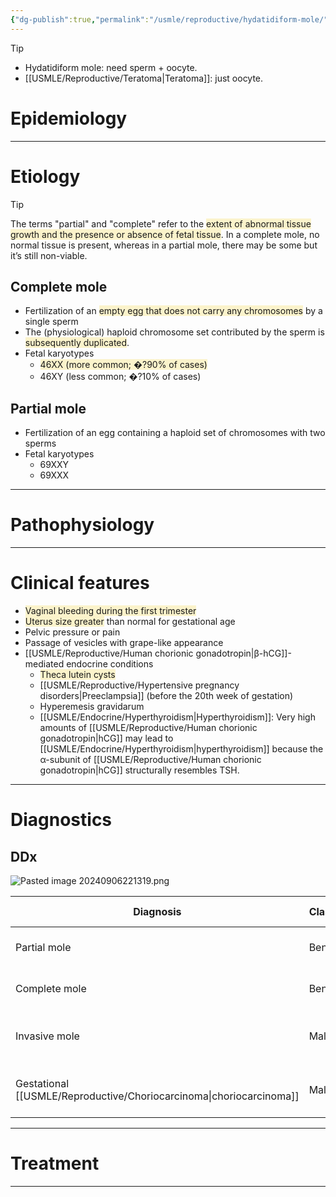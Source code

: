 ```yaml
---
{"dg-publish":true,"permalink":"/usmle/reproductive/hydatidiform-mole/"}
---
```


>[!tip] 
>- Hydatidiform mole: need sperm + oocyte.
>- [[USMLE/Reproductive/Teratoma\|Teratoma]]: just oocyte.

# Epidemiology


---
# Etiology
>[!tip] 
>The terms "partial" and "complete" refer to the <span style="background:rgba(240, 200, 0, 0.2)">extent of abnormal tissue growth and the presence or absence of fetal tissue</span>. In a complete mole, no normal tissue is present, whereas in a partial mole, there may be some but it’s still non-viable.
## Complete mole
- Fertilization of an <span style="background:rgba(240, 200, 0, 0.2)">empty egg that does not carry any chromosomes</span> by a single sperm
- The (physiological) haploid chromosome set contributed by the sperm is <span style="background:rgba(240, 200, 0, 0.2)">subsequently duplicated</span>.
- Fetal karyotypes
	- <span style="background:rgba(240, 200, 0, 0.2)">46XX (more common; �?90% of cases)</span>
	- 46XY (less common; �?10% of cases)
## Partial mole
- Fertilization of an egg containing a haploid set of chromosomes with two sperms
- Fetal karyotypes
	- 69XXY
	- 69XXX

---
# Pathophysiology


---
# Clinical features
- <span style="background:rgba(240, 200, 0, 0.2)">Vaginal bleeding during the first trimester</span>
- <span style="background:rgba(240, 200, 0, 0.2)">Uterus size greater</span> than normal for gestational age
- Pelvic pressure or pain
- Passage of vesicles with grape-like appearance
- [[USMLE/Reproductive/Human chorionic gonadotropin\|β-hCG]]-mediated endocrine conditions
	- <span style="background:rgba(240, 200, 0, 0.2)">Theca lutein cysts</span>
	- [[USMLE/Reproductive/Hypertensive pregnancy disorders\|Preeclampsia]] (before the 20th week of gestation)
	- Hyperemesis gravidarum
	- [[USMLE/Endocrine/Hyperthyroidism\|Hyperthyroidism]]: Very high amounts of [[USMLE/Reproductive/Human chorionic gonadotropin\|hCG]] may lead to [[USMLE/Endocrine/Hyperthyroidism\|hyperthyroidism]] because the α-subunit of [[USMLE/Reproductive/Human chorionic gonadotropin\|hCG]] structurally resembles TSH.

---
# Diagnostics
## DDx
![Pasted image 20240906221319.png](/img/user/appendix/Pasted%20image%2020240906221319.png)

| Diagnosis                       | Classification | Trophoblasts                                         | Villi                        | Fetal/embryonic tissue |
| ------------------------------- | -------------- | ---------------------------------------------------- | ---------------------------- | ---------------------- |
| Partial mole                    | Benign         | Focally hyperplastic                                 | Focally enlarged, hydropic   | Present, triploid      |
| Complete mole                   | Benign         | Diffusely hyperplastic                               | Diffusely enlarged, hydropic | Absent                 |
| Invasive mole                   | Malignant      | Diffusely hyperplastic with myometrial invasion      | Diffusely enlarged, hydropic | Absent                 |
| Gestational [[USMLE/Reproductive/Choriocarcinoma\|choriocarcinoma]] | Malignant      | Diffusely anaplastic/necrotic with vascular invasion | Absent                       | Present or absent      |


---
# Treatment


---

